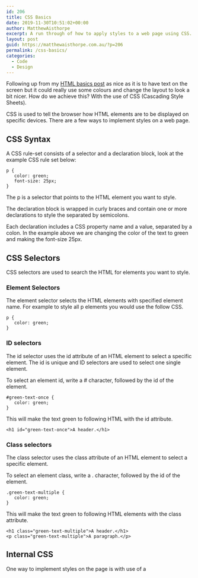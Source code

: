 ```yaml
---
id: 206
title: CSS Basics
date: 2019-11-30T10:51:02+00:00
author: MatthewAisthorpe
excerpt: A run through of how to apply styles to a web page using CSS.
layout: post
guid: https://matthewaisthorpe.com.au/?p=206
permalink: /css-basics/
categories:
  - Code
  - Design
---
```

Following up from my [HTML basics post](https://matthewaisthorpe.com.au/html-basics/) as nice as it is to have text on the screen but it could really use some colours and change the layout to look a bit nicer. How do we achieve this? With the use of CSS (Cascading Style Sheets).

CSS is used to tell the browser how HTML elements are to be displayed on specific devices. There are a few ways to implement styles on a web page. 

## CSS Syntax

A CSS rule-set consists of a selector and a declaration block, look at the example CSS rule set below:

<pre class="wp-block-code"><code>p {
   color: green;
   font-size: 25px;
}</code></pre>

The p is a selector that points to the HTML element you want to style.

The declaration block is wrapped in curly braces and contain one or more declarations to style the separated by semicolons.

Each declaration includes a CSS property name and a value, separated by a colon. In the example above we are changing the color of the text to green and making the font-size 25px.

## CSS Selectors

CSS selectors are used to search the HTML for elements you want to style. 

### Element Selectors

The element selector selects the HTML elements with specified element name. For example to style all p elements you would use the follow CSS.

<pre class="wp-block-code"><code>p {
   color: green;
}</code></pre>

### ID selectors

The id selector uses the id attribute of an HTML element to select a specific element. The id is unique and ID selectors are used to select one single element.

To select an element id, write a # character, followed by the id of the element.

<pre class="wp-block-code"><code>#green-text-once {
   color: green;
}</code></pre>

This will make the text green to following HTML with the id attribute.

<pre class="wp-block-code"><code>&lt;h1 id="green-text-once">A header.&lt;/h1></code></pre>

### Class selectors

The class selector uses the class attribute of an HTML element to select a specific element. 

To select an element class, write a . character, followed by the id of the element.

<pre class="wp-block-code"><code>.green-text-multiple {
   color: green;
}</code></pre>

This will make the text green to following HTML elements with the class attribute.

<pre class="wp-block-code"><code>&lt;h1 class="green-text-multiple">A header.&lt;/h1>
&lt;p class="green-text-multiple">A paragraph.&lt;/p></code></pre>

## Internal CSS

One way to implement styles on the page is with use of a <style><style> tag placed within the <head></head> tag of a HTML document.

<pre class="wp-block-code"><code>&lt;!DOCTYPE html>
&lt;html>
    &lt;head>
        &lt;style>
            p {
                color: green;
            }
        &lt;/style>
    &lt;/head>
    &lt;body>
        &lt;p>A paragraph.&lt;/p>
    &lt;/body>
&lt;/html></code></pre>

This example is making the text colour green in a p tag.

## External CSS

Using external CSS files allows you to change the style across your site in one location. You can use an external CSS with a <link> element placed within the <head></head> tag of a HTML document.

<pre class="wp-block-code"><code>&lt;!DOCTYPE html>
&lt;html>
    &lt;head>
        &lt;link rel="stylesheet" type="text/css" href="css/style.css">
    &lt;/head>
    &lt;body>
        &lt;p>A paragraph.&lt;/p>
    &lt;/body>
&lt;/html></code></pre>

Within your style.css file.

<pre class="wp-block-code"><code>p {
    color: green;
}</code></pre>

## Inline CSS

An inline CSS may be used to apply a style to a single element. To apply inline CSS, add the style attribute to the element you want to style. The style attribute only needs the CSS property.

<pre class="wp-block-code"><code>&lt;!DOCTYPE html>
&lt;html>
    &lt;head>
    &lt;/head>
    &lt;body>
        &lt;p style="color:green;">A paragraph.&lt;/p>
    &lt;/body>
&lt;/html></code></pre>